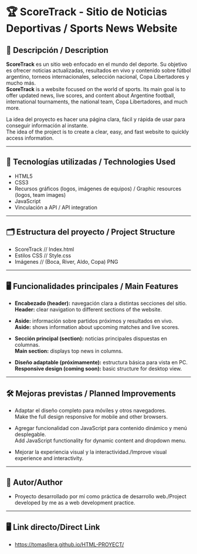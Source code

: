 # 🏆 ScoreTrack - Sitio de Noticias Deportivas / Sports News Website

## 📌 Descripción / Description

**ScoreTrack** es un sitio web enfocado en el mundo del deporte. Su objetivo es ofrecer noticias actualizadas, resultados en vivo y contenido sobre fútbol argentino, torneos internacionales, selección nacional, Copa Libertadores y mucho más.  
**ScoreTrack** is a website focused on the world of sports. Its main goal is to offer updated news, live scores, and content about Argentine football, international tournaments, the national team, Copa Libertadores, and much more.

La idea del proyecto es hacer una página clara, fácil y rápida de usar para conseguir información al instante.  
The idea of the project is to create a clear, easy, and fast website to quickly access information.

---

## 🚀 Tecnologías utilizadas / Technologies Used

- HTML5  
- CSS3  
- Recursos gráficos (logos, imágenes de equipos) / Graphic resources (logos, team images)  
- JavaScript  
- Vinculación a API / API integration

---

## 🗂️ Estructura del proyecto / Project Structure

- ScoreTrack // Index.html  
- Estilos CSS // Style.css  
- Imágenes // (Boca, River, Aldo, Copa) PNG

---

## 🖥️ Funcionalidades principales / Main Features

- **Encabezado (header):** navegación clara a distintas secciones del sitio.  
  **Header:** clear navigation to different sections of the website.  

- **Aside:** información sobre partidos próximos y resultados en vivo.  
  **Aside:** shows information about upcoming matches and live scores.  

- **Sección principal (section):** noticias principales dispuestas en columnas.  
  **Main section:** displays top news in columns.  

- **Diseño adaptable (próximamente):** estructura básica para vista en PC.  
  **Responsive design (coming soon):** basic structure for desktop view.

---

## 🛠️ Mejoras previstas / Planned Improvements

- Adaptar el diseño completo para móviles y otros navegadores.  
  Make the full design responsive for mobile and other browsers.

- Agregar funcionalidad con JavaScript para contenido dinámico y menú desplegable.  
  Add JavaScript functionality for dynamic content and dropdown menu.

- Mejorar la experiencia visual y la interactividad./Improve visual experience and interactivity.

---

## 👤 Autor/Author

- Proyecto desarrollado por mí como práctica de desarrollo web./Project developed by me as a web development practice.

---

## 🖥️ Link directo/Direct Link

- https://tomasllera.github.io/HTML-PROYECT/
